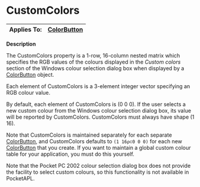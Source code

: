




<h1 class="heading"><span class="name">CustomColors</span></h1>

| Applies To: | [ColorButton](../a-z/colorbutton.md) |
| --- | ---  |


**Description**


The CustomColors property is a 1-row, 16-column nested matrix which specifies the RGB values of the colours displayed in the *Custom colors* section of the Windows colour selection dialog box when displayed by a [ColorButton](../a-z/colorbutton.md) object.


Each element of CustomColors is a 3-element integer vector specifying an RGB colour value.


By default, each element of CustomColors is (0 0 0). If the user selects a new custom colour from the Windows colour selection dialog box, its value will be reported by CustomColors. CustomColors must always have shape (1 16).


Note that CustomColors is maintained separately for each separate [ColorButton](../a-z/colorbutton.md), and CustomColors defaults to `(1 16⍴⊂0 0 0)` for each new [ColorButton](../a-z/colorbutton.md) that you create. If you want to maintain a global custom colour table for your application, you must do this yourself.


Note that the Pocket PC 2002 colour selection dialog box does not provide the facility to select custom colours, so this functionality is not available in PocketAPL.



